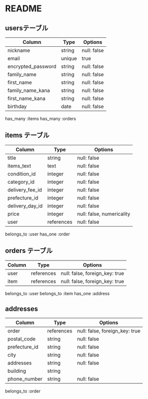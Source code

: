 # README


## usersテーブル

| Column            | Type       | Options     |
| ------------------| ---------- | ------------|
| nickname          | string     | null: false |
| email             | unique     | true        |
| encrypted_password| string     | null: false |
| family_name       | string     | null: false |
| first_name        | string     | null: false |
| family_name_kana  | string     | null: false |
| first_name_kana   | string     | null: false |
| birthday          | date       | null: false |

has_many :items
has_many :orders


## items テーブル

| Column          | Type      | Options                        |
| ------          | ------    | -----------                    |
| title           | string    | null: false                    |
| items_text      | text      | null: false                    |
| condition_id    | integer   | null: false                    |
| category_id     | integer   | null: false                    |
| delivery_fee_id | integer   | null: false                    |
| prefecture_id   | integer   | null: false                    | 
| delivery_day_id | integer   | null: false                    | 
| price           | integer   | null: false, numericality      |
| user            | references| null: false                    |

belongs_to :user
has_one :order

## orders テーブル

| Column  | Type       | Options                        |
| ------- | ---------- | ------------------------------ |
| user    | references | null: false, foreign_key: true |
| item    | references | null: false, foreign_key: true |

belongs_to :user
belongs_to :item
has_one :address


## addresses

| Column              | Type       | Options                        |
| -------             | ---------- | ------------------------------ |
| order               | references | null: false, foreign_key: true |
| postal_code         | string     | null: false                    |
| prefecture_id       | string     | null: false                    |
| city                | string     | null: false                    |
| addresses           | string     | null: false                    |
| building            | string     |                                |
| phone_number        | string     | null: false                    |


belongs_to :order
